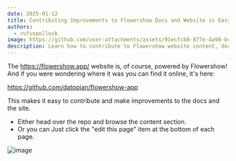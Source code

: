 ```yaml
---
date: 2025-01-12
title: Contributing Improvements to Flowershow Docs and Website is Easy
authors:
  - rufuspollock
image: https://github.com/user-attachments/assets/91ecfcb8-877e-4a98-b42d-3b5452159ced
description: Learn how to contribute to Flowershow website content, docs and tutorials.
---
```



The https://flowershow.app/ website is, of course, powered by Flowershow! And if you were wondering where it was you can find it online, it's here:

https://github.com/datopian/flowershow-app

This makes it easy to contribute and make improvements to the docs and the site.

- Either head over the repo and browse the content section.
- Or you can Just click the "edit this page" item at the bottom of each page.

![image](https://github.com/user-attachments/assets/91ecfcb8-877e-4a98-b42d-3b5452159ced)
